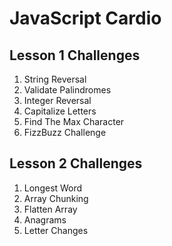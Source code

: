 # JavaScript Cardio

## Lesson 1 Challenges

1. String Reversal
2. Validate Palindromes
3. Integer Reversal
4. Capitalize Letters
5. Find The Max Character
6. FizzBuzz Challenge

## Lesson 2 Challenges

1. Longest Word
2. Array Chunking
3. Flatten Array
4. Anagrams
5. Letter Changes
